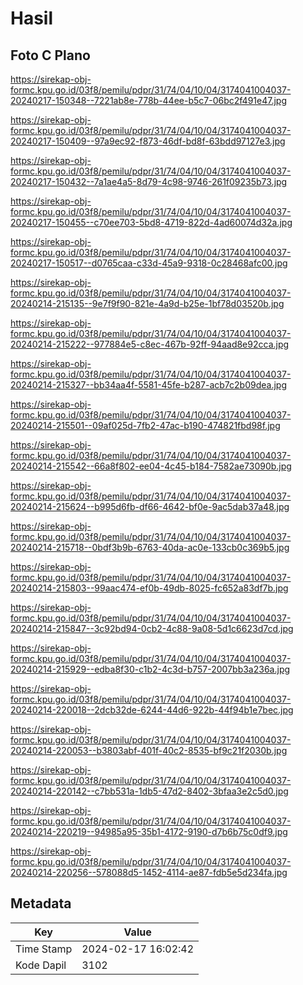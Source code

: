 # Hasil

## Foto C Plano

https://sirekap-obj-formc.kpu.go.id/03f8/pemilu/pdpr/31/74/04/10/04/3174041004037-20240217-150348--7221ab8e-778b-44ee-b5c7-06bc2f491e47.jpg

https://sirekap-obj-formc.kpu.go.id/03f8/pemilu/pdpr/31/74/04/10/04/3174041004037-20240217-150409--97a9ec92-f873-46df-bd8f-63bdd97127e3.jpg

https://sirekap-obj-formc.kpu.go.id/03f8/pemilu/pdpr/31/74/04/10/04/3174041004037-20240217-150432--7a1ae4a5-8d79-4c98-9746-261f09235b73.jpg

https://sirekap-obj-formc.kpu.go.id/03f8/pemilu/pdpr/31/74/04/10/04/3174041004037-20240217-150455--c70ee703-5bd8-4719-822d-4ad60074d32a.jpg

https://sirekap-obj-formc.kpu.go.id/03f8/pemilu/pdpr/31/74/04/10/04/3174041004037-20240217-150517--d0765caa-c33d-45a9-9318-0c28468afc00.jpg

https://sirekap-obj-formc.kpu.go.id/03f8/pemilu/pdpr/31/74/04/10/04/3174041004037-20240214-215135--9e7f9f90-821e-4a9d-b25e-1bf78d03520b.jpg

https://sirekap-obj-formc.kpu.go.id/03f8/pemilu/pdpr/31/74/04/10/04/3174041004037-20240214-215222--977884e5-c8ec-467b-92ff-94aad8e92cca.jpg

https://sirekap-obj-formc.kpu.go.id/03f8/pemilu/pdpr/31/74/04/10/04/3174041004037-20240214-215327--bb34aa4f-5581-45fe-b287-acb7c2b09dea.jpg

https://sirekap-obj-formc.kpu.go.id/03f8/pemilu/pdpr/31/74/04/10/04/3174041004037-20240214-215501--09af025d-7fb2-47ac-b190-474821fbd98f.jpg

https://sirekap-obj-formc.kpu.go.id/03f8/pemilu/pdpr/31/74/04/10/04/3174041004037-20240214-215542--66a8f802-ee04-4c45-b184-7582ae73090b.jpg

https://sirekap-obj-formc.kpu.go.id/03f8/pemilu/pdpr/31/74/04/10/04/3174041004037-20240214-215624--b995d6fb-df66-4642-bf0e-9ac5dab37a48.jpg

https://sirekap-obj-formc.kpu.go.id/03f8/pemilu/pdpr/31/74/04/10/04/3174041004037-20240214-215718--0bdf3b9b-6763-40da-ac0e-133cb0c369b5.jpg

https://sirekap-obj-formc.kpu.go.id/03f8/pemilu/pdpr/31/74/04/10/04/3174041004037-20240214-215803--99aac474-ef0b-49db-8025-fc652a83df7b.jpg

https://sirekap-obj-formc.kpu.go.id/03f8/pemilu/pdpr/31/74/04/10/04/3174041004037-20240214-215847--3c92bd94-0cb2-4c88-9a08-5d1c6623d7cd.jpg

https://sirekap-obj-formc.kpu.go.id/03f8/pemilu/pdpr/31/74/04/10/04/3174041004037-20240214-215929--edba8f30-c1b2-4c3d-b757-2007bb3a236a.jpg

https://sirekap-obj-formc.kpu.go.id/03f8/pemilu/pdpr/31/74/04/10/04/3174041004037-20240214-220018--2dcb32de-6244-44d6-922b-44f94b1e7bec.jpg

https://sirekap-obj-formc.kpu.go.id/03f8/pemilu/pdpr/31/74/04/10/04/3174041004037-20240214-220053--b3803abf-401f-40c2-8535-bf9c21f2030b.jpg

https://sirekap-obj-formc.kpu.go.id/03f8/pemilu/pdpr/31/74/04/10/04/3174041004037-20240214-220142--c7bb531a-1db5-47d2-8402-3bfaa3e2c5d0.jpg

https://sirekap-obj-formc.kpu.go.id/03f8/pemilu/pdpr/31/74/04/10/04/3174041004037-20240214-220219--94985a95-35b1-4172-9190-d7b6b75c0df9.jpg

https://sirekap-obj-formc.kpu.go.id/03f8/pemilu/pdpr/31/74/04/10/04/3174041004037-20240214-220256--578088d5-1452-4114-ae87-fdb5e5d234fa.jpg


## Metadata

| Key        | Value               |
| ---------- | ------------------- |
| Time Stamp | 2024-02-17 16:02:42 |
| Kode Dapil | 3102                |



